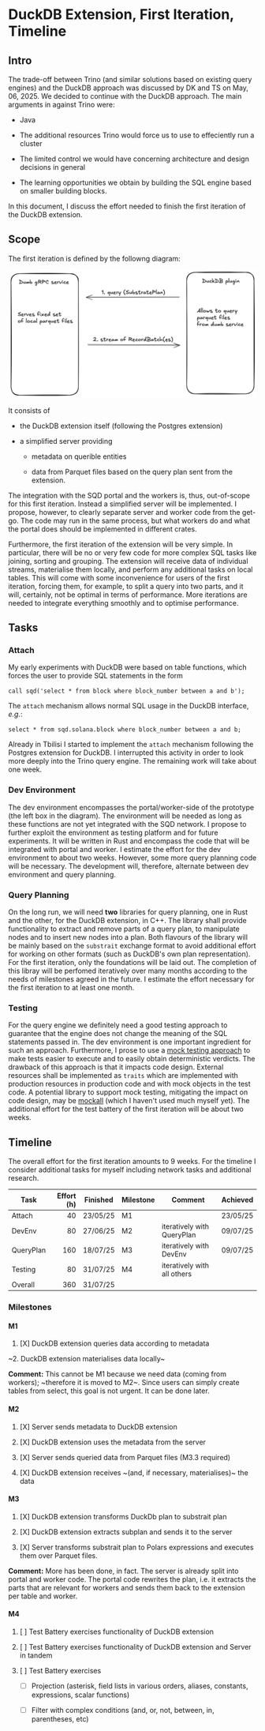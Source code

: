 # DuckDB Extension, First Iteration, Timeline

## Intro

The trade-off between Trino (and similar solutions based on existing query engines) and the DuckDB approach was discussed by DK and TS on May, 06, 2025.
We decided to continue with the DuckDB approach. The main arguments in against Trino were:

* Java

* The additional resources Trino would force us to use to effeciently run a cluster 

* The limited control we would have concerning architecture and design decisions in general

* The learning opportunities we obtain by building the SQL engine based on smaller building blocks.

In this document, I discuss the effort needed to finish the first iteration of the DuckDB extension.

## Scope

The first iteration is defined by the followng diagram:

![DuckDB Prototype Architecture](attachments/duckdb-prototype.png?raw=true)

It consists of

* the DuckDB extension itself (following the Postgres extension)

* a simplified server providing 

  * metadata on querible entities

  * data from Parquet files based on the query plan sent from the extension.

The integration with the SQD portal and the workers is, thus, out-of-scope for this first iteration.
Instead a simplified server will be implemented. I propose, however, to clearly separate server and worker code from the get-go.
The code may run in the same process, but what workers do and what the portal does should be implemented in different crates.

Furthermore, the first iteration of the extension will be very simple. In particular, there will be no or very few code for more complex SQL tasks like joining, sorting and grouping.
The extension will receive data of individual streams, materialise them locally, and perform any additional tasks on local tables.
This will come with some inconvenience for users of the first iteration, forcing them, for example, to split a query into two parts, and it will, certainly, not be optimal in terms of performance. More iterations are needed to integrate everything smoothly and to optimise performance.

## Tasks

### Attach

My early experiments with DuckDB were based on table functions, which forces the user to provide SQL statements in the form

```
call sqd('select * from block where block_number between a and b');
```

The `attach` mechanism allows normal SQL usage in the DuckDB interface, _e.g._:

```
select * from sqd.solana.block where block_number between a and b;
```

Already in Tbilisi I started to implement the `attach` mechanism following the Postgres extension for DuckDB.
I interrupted this activity in order to look more deeply into the Trino query engine.
The remaining work will take about one week.

### Dev Environment

The dev environment encompasses the portal/worker-side of the prototype (the left box in the diagram).
The environment will be needed as long as these functions are not yet integrated with the SQD network.
I propose to further exploit the environment as testing platform and for future experiments.
It will be written in Rust and encompass the code that will be integrated with portal and worker.
I estimate the effort for the dev environment to about two weeks. However, some more query planning code will be necessary.
The development will, therefore, alternate between dev environment and query planning.

### Query Planning

On the long run, we will need **two** libraries for query planning, one in Rust and the other, for the DuckDB extension, in C++.
The library shall provide functionality to extract and remove parts of a query plan, to manipulate nodes and to insert new nodes into a plan.
Both flavours of the library will be mainly based on the `substrait` exchange format to avoid additional effort for working on other formats (such as DuckDB's own plan representation).
For the first iteration, only the foundations will be laid out.
The completion of this libray will be perfomed iteratively over many months according to the needs of milestones agreed in the future.
I estimate the effort necessary for the first iteration to at least one month.

### Testing

For the query engine we definitely need a good testing approach to guarantee that the engine does not change the meaning of the SQL statements passed in.
The dev environment is one important ingredient for such an approach.
Furthermore, I prose to use a [mock testing approach](https://en.wikipedia.org/wiki/Mock_object) to make tests easier to execute and to easily obtain deterministic verdicts.
The drawback of this approach is that it impacts code design.
External resources shall be implemented as `traits` which are implemented with production resources in production code and with mock objects in the test code.
A potential library to support mock testing, mitigating the impact on code design, may be [mockall](https://docs.rs/mockall/latest/mockall/) (which I haven't used much myself yet).
The additional effort for the test battery of the first iteration will be about two weeks.

## Timeline

The overall effort for the first iteration amounts to 9 weeks. For the timeline I consider additional tasks for myself including network tasks and additional research.

| Task      | Effort (h) | Finished | Milestone | Comment                     | Achieved |
|-----------|-----------:|----------|-----------| ----------------------------|----------|
| Attach    |         40 | 23/05/25 | M1        |                             | 23/05/25 |
| DevEnv    |         80 | 27/06/25 | M2        | iteratively with QueryPlan  | 09/07/25 |
| QueryPlan |        160 | 18/07/25 | M3        | iteratively with DevEnv     | 09/07/25 |
| Testing   |         80 | 31/07/25 | M4        | iteratively with all others |          |
| Overall   |        360 | 31/07/25 |           |                             |          |

### Milestones

#### M1

1. [X] DuckDB extension queries data according to metadata

~2. DuckDB extension materialises data locally~

**Comment:** This cannot be M1 because we need data (coming from workers); ~therefore it is moved to M2~.
Since users can simply create tables from select, this goal is not urgent. It can be done later.

#### M2

1. [X] Server sends metadata to DuckDB extension

2. [X] DuckDB extension uses the metadata from the server

3. [X] Server sends queried data from Parquet files (M3.3 required)

4. [X] DuckDB extension receives ~(and, if necessary, materialises)~ the data 

#### M3

1. [X] DuckDB extension transforms DuckDb plan to substrait plan

2. [X] DuckDB extension extracts subplan and sends it to the server

3. [X] Server transforms substrait plan to Polars expressions and executes them over Parquet files.

**Comment:** More has been done, in fact. The server is already split into portal and worker code. The portal code rewrites the plan, i.e. it extracts the parts that are relevant for workers and sends them back to the extension per table and worker. 

#### M4

1. [ ] Test Battery exercises functionality of DuckDB extension

2. [ ] Test Battery exercises functionality of DuckDB extension and Server in tandem

3. [ ] Test Battery exercises
   
   * [ ] Projection (asterisk, field lists in various orders, aliases, constants, expressions, scalar functions)

   * [ ] Filter with complex conditions (and, or, not, between, in, parentheses, etc)

